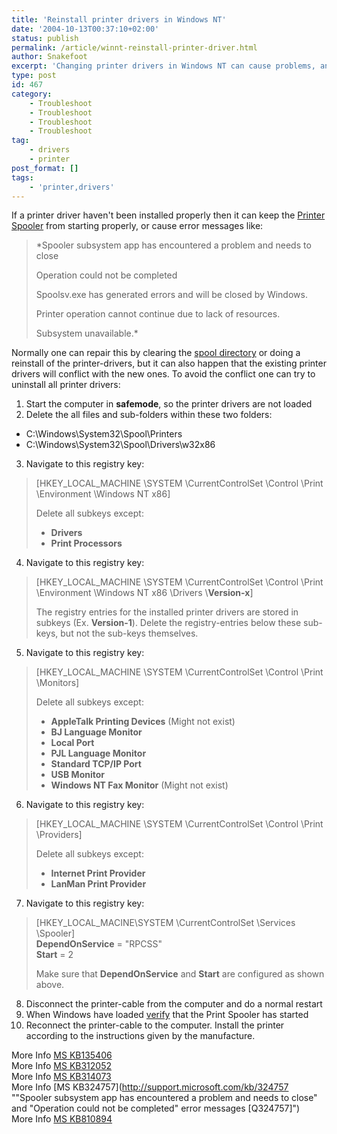 ```yaml
---
title: 'Reinstall printer drivers in Windows NT'
date: '2004-10-13T00:37:10+02:00'
status: publish
permalink: /article/winnt-reinstall-printer-driver.html
author: Snakefoot
excerpt: 'Changing printer drivers in Windows NT can cause problems, and can require that the old drivers are remove manually first.'
type: post
id: 467
category:
    - Troubleshoot
    - Troubleshoot
    - Troubleshoot
    - Troubleshoot
tag:
    - drivers
    - printer
post_format: []
tags:
    - 'printer,drivers'
---
```

If a printer driver haven't been installed properly then it can keep the [Printer Spooler](/article/winnt-services-spooler.html) from starting properly, or cause error messages like:

> *Spooler subsystem app has encountered a problem and needs to close  
>   
>  Operation could not be completed  
>   
>  Spoolsv.exe has generated errors and will be closed by Windows.  
>   
>  Printer operation cannot continue due to lack of resources.  
>   
>  Subsystem unavailable.*

 Normally one can repair this by clearing the [spool directory](/article/winnt-print-spool-folder.html) or doing a reinstall of the printer-drivers, but it can also happen that the existing printer drivers will conflict with the new ones. To avoid the conflict one can try to uninstall all printer drivers:
1. Start the computer in **safemode**, so the printer drivers are not loaded
2. Delete the all files and sub-folders within these two folders: 
  - C:\\Windows\\System32\\Spool\\Printers
  - C:\\Windows\\System32\\Spool\\Drivers\\w32x86
3. Navigate to this registry key:
  > \[HKEY\_LOCAL\_MACHINE \\SYSTEM \\CurrentControlSet \\Control \\Print \\Environment \\Windows NT x86\]  
  >   
  >  Delete all subkeys except:
  > 
  > 
  > - **Drivers**
  > - **Print Processors**
4. Navigate to this registry key:
  > \[HKEY\_LOCAL\_MACHINE \\SYSTEM \\CurrentControlSet \\Control \\Print \\Environment \\Windows NT x86 \\Drivers \\**Version-x**\]  
  >   
  >  The registry entries for the installed printer drivers are stored in subkeys (Ex. **Version-1**). Delete the registry-entries below these sub-keys, but not the sub-keys themselves.
5. Navigate to this registry key:
  > \[HKEY\_LOCAL\_MACHINE \\SYSTEM \\CurrentControlSet \\Control \\Print \\Monitors\]  
  >   
  >  Delete all subkeys except:
  > 
  > 
  > - **AppleTalk Printing Devices** (Might not exist)
  > - **BJ Language Monitor**
  > - **Local Port**
  > - **PJL Language Monitor**
  > - **Standard TCP/IP Port**
  > - **USB Monitor**
  > - **Windows NT Fax Monitor** (Might not exist)
6. Navigate to this registry key:
  > \[HKEY\_LOCAL\_MACHINE \\SYSTEM \\CurrentControlSet \\Control \\Print \\Providers\]  
  >   
  >  Delete all subkeys except:
  > 
  > 
  > - **Internet Print Provider**
  > - **LanMan Print Provider**
7. Navigate to this registry key:
  > \[HKEY\_LOCAL\_MACINE\\SYSTEM \\CurrentControlSet \\Services \\Spooler\]  
  > **DependOnService** = "RPCSS"  
  > **Start** = 2  
  >   
  >  Make sure that **DependOnService** and **Start** are configured as shown above.
8. Disconnect the printer-cable from the computer and do a normal restart
9. When Windows have loaded [verify](/article/winnt-services-config.html) that the Print Spooler has started
10. Reconnect the printer-cable to the computer. Install the printer according to the instructions given by the manufacture.
 
 More Info [MS KB135406](http://support.microsoft.com/kb/135406 "Steps to Manually Remove and Reinstall a Printer Driver [Q135406]")  
 More Info [MS KB312052](http://support.microsoft.com/kb/312052 "Error Message: Spoolsv.exe Has Generated Errors and Will Be Closed by Windows [Q312052]")  
 More Info [MS KB314073](http://support.microsoft.com/kb/314073 "How to Troubleshoot Network Printing Problems in Windows XP [Q314073]")  
 More Info [MS KB324757](http://support.microsoft.com/kb/324757 ""Spooler subsystem app has encountered a problem and needs to close" and "Operation could not be completed" error messages [Q324757]")  
 More Info [MS KB810894](http://support.microsoft.com/kb/810894 "Error message: Spooler subsystem app has encountered a problem and needs to close [Q810894]")  